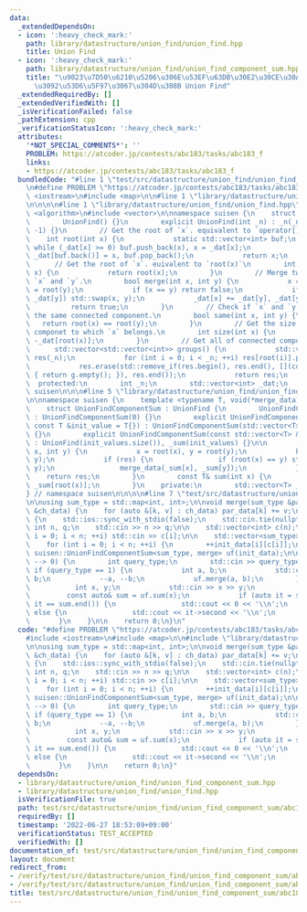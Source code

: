 ```yaml
---
data:
  _extendedDependsOn:
  - icon: ':heavy_check_mark:'
    path: library/datastructure/union_find/union_find.hpp
    title: Union Find
  - icon: ':heavy_check_mark:'
    path: library/datastructure/union_find/union_find_component_sum.hpp
    title: "\u9023\u7D50\u6210\u5206\u306E\u53EF\u63DB\u30E2\u30CE\u30A4\u30C9\u548C\
      \u3092\u53D6\u5F97\u3067\u304D\u308B Union Find"
  _extendedRequiredBy: []
  _extendedVerifiedWith: []
  _isVerificationFailed: false
  _pathExtension: cpp
  _verificationStatusIcon: ':heavy_check_mark:'
  attributes:
    '*NOT_SPECIAL_COMMENTS*': ''
    PROBLEM: https://atcoder.jp/contests/abc183/tasks/abc183_f
    links:
    - https://atcoder.jp/contests/abc183/tasks/abc183_f
  bundledCode: "#line 1 \"test/src/datastructure/union_find/union_find_component_sum/abc183_f.test.cpp\"\
    \n#define PROBLEM \"https://atcoder.jp/contests/abc183/tasks/abc183_f\"\n\n#include\
    \ <iostream>\n#include <map>\n\n#line 1 \"library/datastructure/union_find/union_find_component_sum.hpp\"\
    \n\n\n\n#line 1 \"library/datastructure/union_find/union_find.hpp\"\n\n\n\n#include\
    \ <algorithm>\n#include <vector>\n\nnamespace suisen {\n    struct UnionFind {\n\
    \        UnionFind() {}\n        explicit UnionFind(int _n) : _n(_n), _dat(_n,\
    \ -1) {}\n        // Get the root of `x`. equivalent to `operator[](x)`\n    \
    \    int root(int x) {\n            static std::vector<int> buf;\n           \
    \ while (_dat[x] >= 0) buf.push_back(x), x = _dat[x];\n            while (buf.size())\
    \ _dat[buf.back()] = x, buf.pop_back();\n            return x;\n        }\n  \
    \      // Get the root of `x`. euivalent to `root(x)`\n        int operator[](int\
    \ x) {\n            return root(x);\n        }\n        // Merge two vertices\
    \ `x` and `y`.\n        bool merge(int x, int y) {\n            x = root(x), y\
    \ = root(y);\n            if (x == y) return false;\n            if (_dat[x] >\
    \ _dat[y]) std::swap(x, y);\n            _dat[x] += _dat[y], _dat[y] = x;\n  \
    \          return true;\n        }\n        // Check if `x` and `y` belongs to\
    \ the same connected component.\n        bool same(int x, int y) {\n         \
    \   return root(x) == root(y);\n        }\n        // Get the size of connected\
    \ componet to which `x` belongs.\n        int size(int x) {\n            return\
    \ -_dat[root(x)];\n        }\n        // Get all of connected components.\n  \
    \      std::vector<std::vector<int>> groups() {\n            std::vector<std::vector<int>>\
    \ res(_n);\n            for (int i = 0; i < _n; ++i) res[root(i)].push_back(i);\n\
    \            res.erase(std::remove_if(res.begin(), res.end(), [](const auto& g)\
    \ { return g.empty(); }), res.end());\n            return res;\n        }\n  \
    \  protected:\n        int _n;\n        std::vector<int> _dat;\n    };\n} // namespace\
    \ suisen\n\n\n#line 5 \"library/datastructure/union_find/union_find_component_sum.hpp\"\
    \n\nnamespace suisen {\n    template <typename T, void(*merge_data)(T&, T&)>\n\
    \    struct UnionFindComponentSum : UnionFind {\n        UnionFindComponentSum()\
    \ : UnionFindComponentSum(0) {}\n        explicit UnionFindComponentSum(int n,\
    \ const T &init_value = T{}) : UnionFindComponentSum(std::vector<T>(n, init_value))\
    \ {}\n        explicit UnionFindComponentSum(const std::vector<T> &init_values)\
    \ : UnionFind(init_values.size()), _sum(init_values) {}\n\n        bool merge(int\
    \ x, int y) {\n            x = root(x), y = root(y);\n            bool res = UnionFind::merge(x,\
    \ y);\n            if (res) {\n                if (root(x) == y) std::swap(x,\
    \ y);\n                merge_data(_sum[x], _sum[y]);\n            }\n        \
    \    return res;\n        }\n        const T& sum(int x) {\n            return\
    \ _sum[root(x)];\n        }\n    private:\n        std::vector<T> _sum;\n    };\n\
    } // namespace suisen\n\n\n\n#line 7 \"test/src/datastructure/union_find/union_find_component_sum/abc183_f.test.cpp\"\
    \n\nusing sum_type = std::map<int, int>;\n\nvoid merge(sum_type &par_data, sum_type\
    \ &ch_data) {\n    for (auto &[k, v] : ch_data) par_data[k] += v;\n}\n\nint main()\
    \ {\n    std::ios::sync_with_stdio(false);\n    std::cin.tie(nullptr);\n\n   \
    \ int n, q;\n    std::cin >> n >> q;\n\n    std::vector<int> c(n);\n    for (int\
    \ i = 0; i < n; ++i) std::cin >> c[i];\n\n    std::vector<sum_type> init_data(n);\n\
    \    for (int i = 0; i < n; ++i) {\n        ++init_data[i][c[i]];\n    }\n   \
    \ suisen::UnionFindComponentSum<sum_type, merge> uf(init_data);\n\n    while (q\
    \ --> 0) {\n        int query_type;\n        std::cin >> query_type;\n       \
    \ if (query_type == 1) {\n            int a, b;\n            std::cin >> a >>\
    \ b;\n            --a, --b;\n            uf.merge(a, b);\n        } else {\n \
    \           int x, y;\n            std::cin >> x >> y;\n            --x;\n   \
    \         const auto& sum = uf.sum(x);\n            if (auto it = sum.find(y);\
    \ it == sum.end()) {\n                std::cout << 0 << '\\n';\n            }\
    \ else {\n                std::cout << it->second << '\\n';\n            }\n \
    \       }\n    }\n\n    return 0;\n}\n"
  code: "#define PROBLEM \"https://atcoder.jp/contests/abc183/tasks/abc183_f\"\n\n\
    #include <iostream>\n#include <map>\n\n#include \"library/datastructure/union_find/union_find_component_sum.hpp\"\
    \n\nusing sum_type = std::map<int, int>;\n\nvoid merge(sum_type &par_data, sum_type\
    \ &ch_data) {\n    for (auto &[k, v] : ch_data) par_data[k] += v;\n}\n\nint main()\
    \ {\n    std::ios::sync_with_stdio(false);\n    std::cin.tie(nullptr);\n\n   \
    \ int n, q;\n    std::cin >> n >> q;\n\n    std::vector<int> c(n);\n    for (int\
    \ i = 0; i < n; ++i) std::cin >> c[i];\n\n    std::vector<sum_type> init_data(n);\n\
    \    for (int i = 0; i < n; ++i) {\n        ++init_data[i][c[i]];\n    }\n   \
    \ suisen::UnionFindComponentSum<sum_type, merge> uf(init_data);\n\n    while (q\
    \ --> 0) {\n        int query_type;\n        std::cin >> query_type;\n       \
    \ if (query_type == 1) {\n            int a, b;\n            std::cin >> a >>\
    \ b;\n            --a, --b;\n            uf.merge(a, b);\n        } else {\n \
    \           int x, y;\n            std::cin >> x >> y;\n            --x;\n   \
    \         const auto& sum = uf.sum(x);\n            if (auto it = sum.find(y);\
    \ it == sum.end()) {\n                std::cout << 0 << '\\n';\n            }\
    \ else {\n                std::cout << it->second << '\\n';\n            }\n \
    \       }\n    }\n\n    return 0;\n}"
  dependsOn:
  - library/datastructure/union_find/union_find_component_sum.hpp
  - library/datastructure/union_find/union_find.hpp
  isVerificationFile: true
  path: test/src/datastructure/union_find/union_find_component_sum/abc183_f.test.cpp
  requiredBy: []
  timestamp: '2022-06-27 18:53:09+09:00'
  verificationStatus: TEST_ACCEPTED
  verifiedWith: []
documentation_of: test/src/datastructure/union_find/union_find_component_sum/abc183_f.test.cpp
layout: document
redirect_from:
- /verify/test/src/datastructure/union_find/union_find_component_sum/abc183_f.test.cpp
- /verify/test/src/datastructure/union_find/union_find_component_sum/abc183_f.test.cpp.html
title: test/src/datastructure/union_find/union_find_component_sum/abc183_f.test.cpp
---
```

